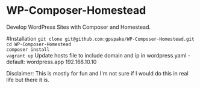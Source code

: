 # WP-Composer-Homestead

Develop WordPress Sites with Composer and Homestead.

#Installation
`git clone git@github.com:gpspake/WP-Composer-Homestead.git`  
`cd WP-Composer-Homestead`  
`composer install`  
`vagrant up`
Update hosts file to include domain and ip in wordpress.yaml - default: wordpress.app 192.168.10.10

Disclaimer: This is mostly for fun and I'm not sure if I would do this in real life but there it is.
